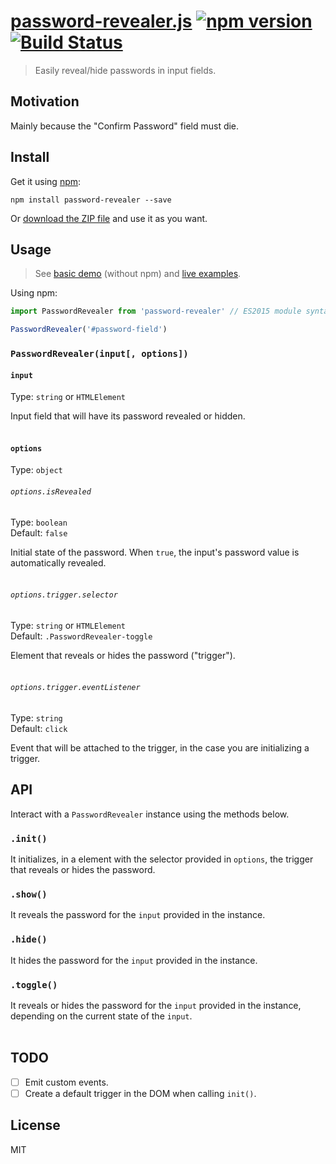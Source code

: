 # [password-revealer.js](https://diessi.ca/password-revealer.js/) [![npm version](https://img.shields.io/npm/v/password-revealer.svg)](https://www.npmjs.com/package/password-revealer)  [![Build Status](https://travis-ci.org/diessica/password-revealer.js.svg)](https://travis-ci.org/diessica/password-revealer.js)

> Easily reveal/hide passwords in input fields.

## Motivation
Mainly because the "Confirm Password" field must die.

## Install
Get it using [npm](https://www.npmjs.com):
```
npm install password-revealer --save
```

Or [download the ZIP file](https://github.com/diessica/password-revealer.js/archive/master.zip) and use it as you want.

## Usage
> See [basic demo](examples/basic-demo.html) (without npm) and [live examples](https://diessi.ca/password-revealer.js/).

Using npm:
```js
import PasswordRevealer from 'password-revealer' // ES2015 module syntax

PasswordRevealer('#password-field')
```

### `PasswordRevealer(input[, options])`

#### `input`

Type: `string` or `HTMLElement`

Input field that will have its password revealed or hidden.<br><br>  

#### `options`
Type: `object`

###### `options.isRevealed`
Type: `boolean`<br>
Default: `false`

Initial state of the password. When `true`, the input's password value is automatically revealed. <br><br>

###### `options.trigger.selector`
Type: `string` or `HTMLElement`<br>
Default: `.PasswordRevealer-toggle`

Element that reveals or hides the password ("trigger"). <br><br>

###### `options.trigger.eventListener`
Type: `string`<br>
Default: `click`

Event that will be attached to the trigger, in the case you are initializing a trigger.

## API
Interact with a `PasswordRevealer` instance using the methods below.

### `.init()`
It initializes, in a element with the selector provided in `options`, the trigger that reveals or hides the password.

### `.show()`
It reveals the password for the `input` provided in the instance.

### `.hide()`
It hides the password for the `input` provided in the instance.

### `.toggle()`
It reveals or hides the password for the `input` provided in the instance, depending on the current state of the `input`. <br><br>

## TODO
- [ ] Emit custom events.
- [ ] Create a default trigger in the DOM when calling `init()`.

## License
MIT
